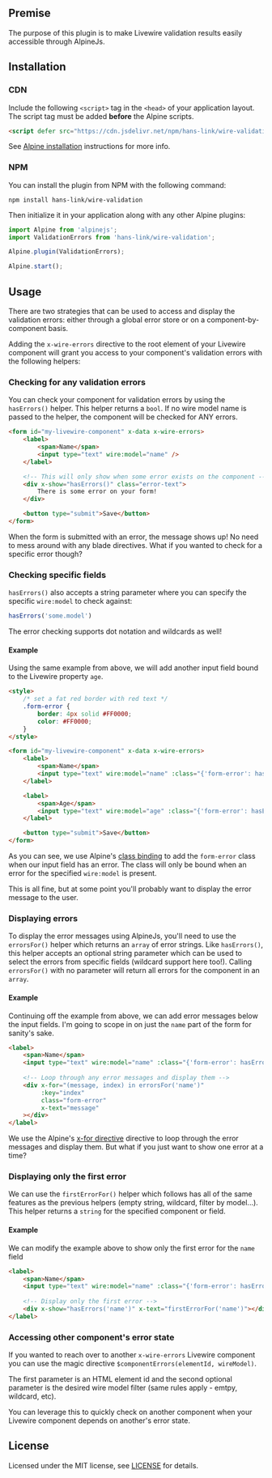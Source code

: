 ## Premise

The purpose of this plugin is to make Livewire validation results easily accessible through AlpineJs.

## Installation

### CDN

Include the following `<script>` tag in the `<head>` of your application layout. The script tag must be added **before** the Alpine scripts.

```html
<script defer src="https://cdn.jsdelivr.net/npm/hans-link/wire-validation@latest/dist/wire-validation.min.js"></script>
```

See [Alpine installation](https://alpinejs.dev/essentials/installation) instructions for more info.

### NPM

You can install the plugin from NPM with the following command:

```shell
npm install hans-link/wire-validation
```

Then initialize it in your application along with any other Alpine plugins:

```js
import Alpine from 'alpinejs';
import ValidationErrors from 'hans-link/wire-validation';

Alpine.plugin(ValidationErrors);

Alpine.start();
```

## Usage

There are two strategies that can be used to access and display the validation errors: either through a global error store or on a component-by-component basis.

Adding the `x-wire-errors` directive to the root element of your Livewire component will grant you access to your component's validation errors with the following helpers:

### Checking for any validation errors

You can check your component for validation errors by using the `hasErrors()` helper. This helper returns a `bool`. If no wire model name is passed to the helper, the component will be checked for ANY errors.

```html
<form id="my-livewire-component" x-data x-wire-errors>
    <label>
        <span>Name</span>
        <input type="text" wire:model="name" />
    </label>

    <!-- This will only show when some error exists on the component -->
    <div x-show="hasErrors()" class="error-text">
        There is some error on your form!
    </div>

    <button type="submit">Save</button>
</form>
```

When the form is submitted with an error, the message shows up! No need to mess around with any blade directives. What if you wanted to check for a specific error though? 

### Checking specific fields

`hasErrors()` also accepts a string parameter where you can specify the specific `wire:model` to check against:

```js 
hasErrors('some.model')
```

The error checking supports dot notation and wildcards as well!

#### Example

Using the same example from above, we will add another input field bound to the Livewire property `age`.

```html
<style>
    /* set a fat red border with red text */
    .form-error {
        border: 4px solid #FF0000;        
        color: #FF0000;
    } 
</style>

<form id="my-livewire-component" x-data x-wire-errors>
    <label>
        <span>Name</span>
        <input type="text" wire:model="name" :class="{'form-error': hasErrors('name')}" />
    </label>

    <label>
        <span>Age</span>
        <input type="text" wire:model="age" :class="{'form-error': hasErrors('age')}" />
    </label>

    <button type="submit">Save</button>
</form>
```

As you can see, we use Alpine's [class binding](https://alpinejs.dev/directives/bind#binding-classes) to add the `form-error` class when our input field has an error. The class will only be bound when an error for the specified `wire:model` is present.

This is all fine, but at some point you'll probably want to display the error message to the user.

### Displaying errors

To display the error messages using AlpineJs, you'll need to use the `errorsFor()` helper which returns an `array` of error strings. Like `hasErrors()`, this helper accepts an optional string parameter which can be used to select the errors from specific fields (wildcard support here too!). Calling `errorsFor()` with no parameter will return all errors for the component in an `array`.

#### Example

Continuing off the example from above, we can add error messages below the input fields. I'm going to scope in on just the `name` part of the form for sanity's sake.

```html
<label>
    <span>Name</span>
    <input type="text" wire:model="name" :class="{'form-error': hasErrors('name')}" />
    
    <!-- Loop through any error messages and display them -->
    <div x-for="(message, index) in errorsFor('name')" 
         :key="index" 
         class="form-error"
         x-text="message"
    ></div>    
</label>
```

We use the Alpine's [x-for directive](https://alpinejs.dev/directives/for) directive to loop through the error messages and display them. But what if you just want to show one error at a time?

### Displaying only the first error

We can use the `firstErrorFor()` helper which follows has all of the same features as the previous helpers (empty string, wildcard, filter by model...). This helper returns a `string` for the specified component or field.

#### Example

We can modify the example above to show only the first error for the `name` field

```html
<label>
    <span>Name</span>
    <input type="text" wire:model="name" :class="{'form-error': hasErrors('name')}" />
    
    <!-- Display only the first error -->
    <div x-show="hasErrors('name')" x-text="firstErrorFor('name')"></div>  
</label>
```

### Accessing other component's error state

If you wanted to reach over to another `x-wire-errors` Livewire component you can use the magic directive `$componentErrors(elementId, wireModel)`.

The first parameter is an HTML element id and the second optional parameter is the desired wire model filter (same rules apply - emtpy, wildcard, etc).

You can leverage this to quickly check on another component when your Livewire component depends on another's error state.

## License

Licensed under the MIT license, see [LICENSE](LICENSE) for details.